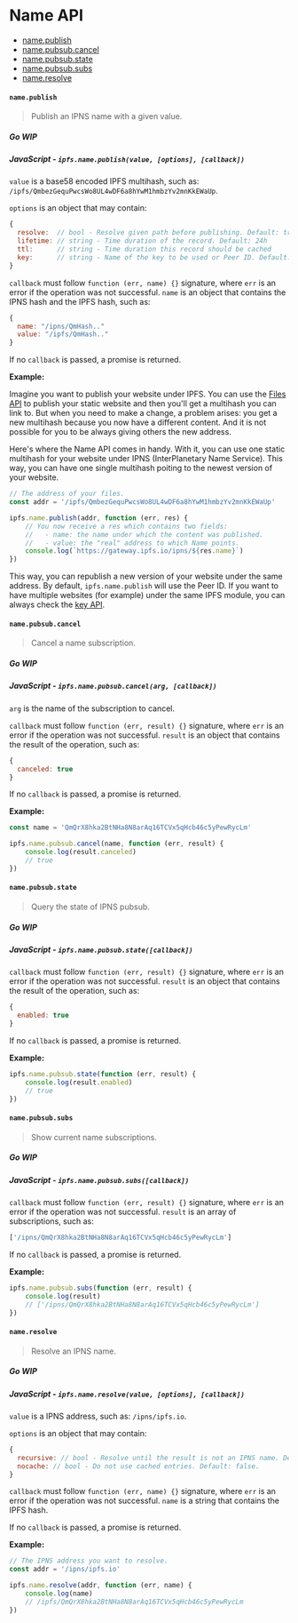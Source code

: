 # Name API

* [name.publish](#namepublish)
* [name.pubsub.cancel](#namepubsubcancel)
* [name.pubsub.state](#namepubsubstate)
* [name.pubsub.subs](#namepubsubsubs)
* [name.resolve](#nameresolve)

#### `name.publish`

> Publish an IPNS name with a given value.

##### Go **WIP**

##### JavaScript - `ipfs.name.publish(value, [options], [callback])`

`value` is a base58 encoded IPFS multihash, such as: `/ipfs/QmbezGequPwcsWo8UL4wDF6a8hYwM1hmbzYv2mnKkEWaUp`.

`options` is an object that may contain:

```JavaScript
{
  resolve:  // bool - Resolve given path before publishing. Default: true
  lifetime: // string - Time duration of the record. Default: 24h
  ttl:      // string - Time duration this record should be cached
  key:      // string - Name of the key to be used or Peer ID. Default: 'self'
}
```

`callback` must follow `function (err, name) {}` signature, where `err` is an error if the operation was not successful. `name` is an object that contains the IPNS hash and the IPFS hash, such as:

```JavaScript
{
  name: "/ipns/QmHash.."
  value: "/ipfs/QmHash.."
}
```

If no `callback` is passed, a promise is returned.

**Example:**

Imagine you want to publish your website under IPFS. You can use the [Files API](./FILES.md) to publish your static website and then you'll get a multihash you can link to. But when you need to make a change, a problem arises: you get a new multihash because you now have a different content. And it is not possible for you to be always giving others the new address.

Here's where the Name API comes in handy. With it, you can use one static multihash for your website under IPNS (InterPlanetary Name Service). This way, you can have one single multihash poiting to the newest version of your website.

```JavaScript
// The address of your files.
const addr = '/ipfs/QmbezGequPwcsWo8UL4wDF6a8hYwM1hmbzYv2mnKkEWaUp'

ipfs.name.publish(addr, function (err, res) {
    // You now receive a res which contains two fields:
    //   - name: the name under which the content was published.
    //   - value: the "real" address to which Name points.
    console.log(`https://gateway.ipfs.io/ipns/${res.name}`)
})
```

This way, you can republish a new version of your website under the same address. By default, `ipfs.name.publish` will use the Peer ID. If you want to have multiple websites (for example) under the same IPFS module, you can always check the [key API](./KEY.md).

#### `name.pubsub.cancel`

> Cancel a name subscription.

##### Go **WIP**

##### JavaScript - `ipfs.name.pubsub.cancel(arg, [callback])`

`arg` is the name of the subscription to cancel.

`callback` must follow `function (err, result) {}` signature, where `err` is an error if the operation was not successful. `result` is an object that contains the result of the operation, such as:

```JavaScript
{
  canceled: true
}
```

If no `callback` is passed, a promise is returned.

**Example:**

```JavaScript
const name = 'QmQrX8hka2BtNHa8N8arAq16TCVx5qHcb46c5yPewRycLm'

ipfs.name.pubsub.cancel(name, function (err, result) {
    console.log(result.canceled)
    // true
})
```

#### `name.pubsub.state`

> Query the state of IPNS pubsub.

##### Go **WIP**

##### JavaScript - `ipfs.name.pubsub.state([callback])`

`callback` must follow `function (err, result) {}` signature, where `err` is an error if the operation was not successful. `result` is an object that contains the result of the operation, such as:

```JavaScript
{
  enabled: true
}
```

If no `callback` is passed, a promise is returned.

**Example:**

```JavaScript
ipfs.name.pubsub.state(function (err, result) {
    console.log(result.enabled)
    // true
})
```

#### `name.pubsub.subs`

> Show current name subscriptions.

##### Go **WIP**

##### JavaScript - `ipfs.name.pubsub.subs([callback])`

`callback` must follow `function (err, result) {}` signature, where `err` is an error if the operation was not successful. `result` is an array of subscriptions, such as:

```JavaScript
['/ipns/QmQrX8hka2BtNHa8N8arAq16TCVx5qHcb46c5yPewRycLm']
```

If no `callback` is passed, a promise is returned.

**Example:**

```JavaScript
ipfs.name.pubsub.subs(function (err, result) {
    console.log(result)
    // ['/ipns/QmQrX8hka2BtNHa8N8arAq16TCVx5qHcb46c5yPewRycLm']
})
```

#### `name.resolve`

> Resolve an IPNS name.

##### Go **WIP**

##### JavaScript - `ipfs.name.resolve(value, [options], [callback])`

`value` is a IPNS address, such as: `/ipns/ipfs.io`.

`options` is an object that may contain:

```JavaScript
{
  recursive: // bool - Resolve until the result is not an IPNS name. Default: false.
  nocache: // bool - Do not use cached entries. Default: false.
}
```

`callback` must follow `function (err, name) {}` signature, where `err` is an error if the operation was not successful. `name` is a string that contains the IPFS hash.

If no `callback` is passed, a promise is returned.

**Example:**

```JavaScript
// The IPNS address you want to resolve.
const addr = '/ipns/ipfs.io'

ipfs.name.resolve(addr, function (err, name) {
    console.log(name)
    // /ipfs/QmQrX8hka2BtNHa8N8arAq16TCVx5qHcb46c5yPewRycLm
})
```
